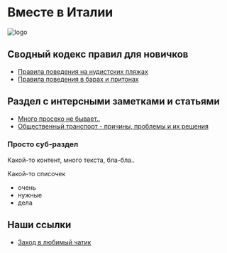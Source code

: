 
# Вместе в Италии

![logo](https://avatars.githubusercontent.com/u/123323048?s=200&v=4)

## Сводный кодекс правил для новичков

* [Правила поведения на нудистских пляжах](#)
* [Правила поведения в барах и притонах](#)

## Раздел с интерсными заметками и статьями

* [Много просеко не бывает..](#)
* [Общественный транспорт - причины, проблемы и их решения](#)

### Просто суб-раздел

Какой-то контент, много текста, бла-бла..

Какой-то списочек

* очень
* нужные
* дела

## Наши ссылки 

* [Заход в любимый чатик](https://telegram.im/@vmestevitalii?lang=ru)

